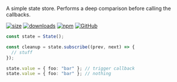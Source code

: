 A simple state store. Performs a deep comparison before calling the callbacks.

[![size](https://img.shields.io/bundlephobia/minzip/@sebastbake/deep-state)](https://bundlephobia.com/result?p=@sebastbake/deep-state)
[![downloads](https://img.shields.io/npm/dw/@sebastbake/deep-state)](https://www.npmjs.com/package/@sebastbake/deep-state)
[![npm](https://img.shields.io/npm/v/@sebastbake/deep-state)](https://www.npmjs.com/package/@sebastbake/deep-state)
[![GitHub](https://img.shields.io/github/license/sebastbake/deep-state)](https://github.com/SebastBake/deep-state)

```ts
const state = State();

const cleanup = state.subscribe((prev, next) => {
  // stuff
});

state.value = { foo: "bar" }; // trigger callback
state.value = { foo: "bar" }; // nothing
```
